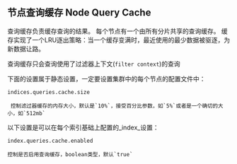## 节点查询缓存 Node Query Cache

查询缓存负责缓存查询的结果。 每个节点有一个由所有分片共享的查询缓存。 缓存实现了一个LRU逐出策略：当一个缓存变满时，最近使用的最少数据被驱逐，为新数据让路。

查询缓存只会查询使用了过滤器上下文(`filter context`)的查询

下面的设置属于静态设置，一定要设置集群中的每个节点的配置文件中：

`indices.queries.cache.size`

     控制滤过器缓存的内存大小，默认是`10%`，接受百分比参数，如`5%`或者是一个确切的大小，如`512mb`

以下设置是可以在每个索引基础上配置的_index_设置：

`index.queries.cache.enabled`

    控制是否启用查询缓存，boolean类型，默认`true`
